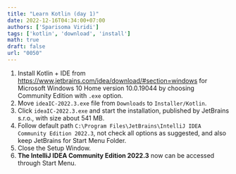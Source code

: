 ```yaml
---
title: "Learn Kotlin (day 1)"
date: 2022-12-16T04:34:00+07:00
authors: ['Sparisoma Viridi']
tags: ['kotlin', 'download', 'install']
math: true
draft: false
url: "0050"
---
```


1. Install Kotlin + IDE from https://www.jetbrains.com/idea/download/#section=windows for Microsoft Windows 10 Home version 10.0.19044 by choosing Community Edition with `.exe` option.
2. Move `ideaIC-2022.3.exe` file from `Downloads` to `Installer/Kotlin`.
3. Click `ideaIC-2022.3.exe` and start the installation, published by JetBrains s.r.o., with size about 541 MB.
3. Follow default path `C:\Program Files\JetBrains\IntelliJ IDEA Community Edition 2022.3`, not check all options as suggested, and also keep JetBrains for Start Menu Folder.
4. Close the Setup Window.
5. **The IntelliJ IDEA Community Edition 2022.3** now can be accessed through Start Menu.
